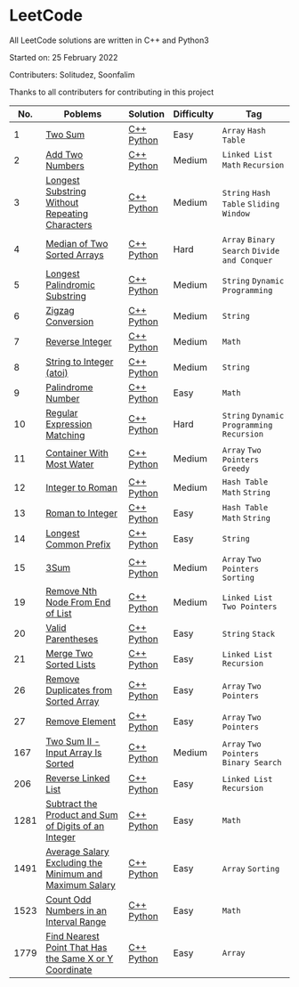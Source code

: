 # LeetCode

All LeetCode solutions are written in C++ and Python3

Started on: 25 February 2022

Contributers: Solitudez, Soonfalim

Thanks to all contributers for contributing in this project

| No. |                               Poblems                                         |      Solution       | Difficulty|  Tag   |               
| --- |-------------------------------------------------------------------------------|---------------------|-----------|--------|              
|  1  | [Two Sum](https://leetcode.com/problems/two-sum/)                             | [C++](https://github.com/Solitudez/LeetCode/blob/main/0001.%20Two%20Sum/Solution.cpp) <br> [Python](https://github.com/Solitudez/LeetCode/blob/main/0001.%20Two%20Sum/Solution.py)| Easy| `Array` `Hash Table`|
|  2  | [Add Two Numbers](https://leetcode.com/problems/add-two-numbers/)                             | [C++](https://github.com/Solitudez/LeetCode/blob/main/0002.%20Add%20Two%20Numbers/Solution.cpp) <br> [Python](https://github.com/Solitudez/LeetCode/blob/main/0002.%20Add%20Two%20Numbers/Solution.py)| Medium| `Linked List` `Math` `Recursion`| 
|  3  | [Longest Substring Without Repeating Characters](https://leetcode.com/problems/longest-substring-without-repeating-characters/)                             | [C++](https://github.com/Solitudez/LeetCode/blob/main/0003.%20Longest%20Substring%20Without%20Repeating%20Characters/Solution.cpp) <br> [Python](https://github.com/Solitudez/LeetCode/blob/main/0003.%20Longest%20Substring%20Without%20Repeating%20Characters/Solution.py)| Medium| `String` `Hash Table` `Sliding Window`|
|  4  | [Median of Two Sorted Arrays](https://leetcode.com/problems/median-of-two-sorted-arrays/)                             | [C++](https://github.com/Solitudez/LeetCode/blob/main/0004.%20Median%20of%20Two%20Sorted%20Arrays/Solution.cpp) <br> [Python](https://github.com/Solitudez/LeetCode/blob/main/0004.%20Median%20of%20Two%20Sorted%20Arrays/Solution.py)| Hard| `Array` `Binary Search` `Divide and Conquer`|
|  5  | [Longest Palindromic Substring](https://leetcode.com/problems/longest-palindromic-substring/)                             | [C++](https://github.com/Solitudez/LeetCode/blob/main/0005.%20Longest%20Palindromic%20Substring/Solution.cpp) <br> [Python](https://github.com/Solitudez/LeetCode/blob/main/0005.%20Longest%20Palindromic%20Substring/Solution.py)| Medium| `String` `Dynamic Programming`|
|  6  | [Zigzag Conversion](https://leetcode.com/problems/zigzag-conversion/)                             | [C++](https://github.com/Solitudez/LeetCode/tree/main/0006.%20Zigzag%20Conversion) <br> [Python](https://github.com/Solitudez/LeetCode/blob/main/0006.%20Zigzag%20Conversion/Solution.py)| Medium| `String`|
|  7  | [Reverse Integer](https://leetcode.com/problems/reverse-integer/)                             | [C++](https://github.com/Solitudez/LeetCode/blob/main/0007.%20Reverse%20Integer/Solution.cpp) <br> [Python](https://github.com/Solitudez/LeetCode/blob/main/0007.%20Reverse%20Integer/Solution.py)| Medium| `Math`|
|  8  | [String to Integer (atoi)](https://leetcode.com/problems/string-to-integer-atoi/)                             | [C++](https://github.com/Solitudez/LeetCode/blob/main/0008.%20String%20to%20Integer%20(atoi)/Solution.cpp) <br> [Python](https://github.com/Solitudez/LeetCode/blob/main/0008.%20String%20to%20Integer%20(atoi)/Solution.py)| Medium| `String`|
|  9  | [Palindrome Number](https://leetcode.com/problems/palindrome-number/)                             | [C++](https://github.com/Solitudez/LeetCode/blob/main/0009.%20Palindrome%20Number/Solution.cpp) <br> [Python](https://github.com/Solitudez/LeetCode/blob/main/0009.%20Palindrome%20Number/Solution.py)| Easy| `Math`|
|  10  | [Regular Expression Matching](https://leetcode.com/problems/regular-expression-matching/)                             | [C++](https://github.com/Solitudez/LeetCode/blob/main/0010.%20Regular%20Expression%20Matching/Solution.cpp) <br> [Python]()| Hard| `String` `Dynamic Programming` `Recursion`|
|  11  | [Container With Most Water](https://leetcode.com/problems/container-with-most-water/)                             | [C++](https://github.com/Solitudez/LeetCode/tree/main/0011.%20Container%20With%20Most%20Water) <br> [Python](https://github.com/Solitudez/LeetCode/blob/main/0011.%20Container%20With%20Most%20Water/Solution.py)| Medium| `Array` `Two Pointers` `Greedy`|
|  12  | [Integer to Roman](https://leetcode.com/problems/integer-to-roman/)                             | [C++](https://github.com/Solitudez/LeetCode/tree/main/0012.%20Integer%20to%20Roman) <br> [Python]()| Medium| `Hash Table` `Math` `String`|
|  13  | [Roman to Integer](https://leetcode.com/problems/roman-to-integer/)                             | [C++](https://github.com/Solitudez/LeetCode/tree/main/0013.%20Roman%20to%20Integer) <br> [Python]()| Easy| `Hash Table` `Math` `String`|
|  14  | [Longest Common Prefix](https://leetcode.com/problems/longest-common-prefix/)                             | [C++](https://github.com/Solitudez/LeetCode/blob/main/0014.%20Longest%20Common%20Prefix/Solution.cpp) <br> [Python](https://github.com/Solitudez/LeetCode/blob/main/0014.%20Longest%20Common%20Prefix/Solution.py)| Easy| `String`|
|  15  | [3Sum](https://leetcode.com/problems/3sum/)                             | [C++](https://github.com/Solitudez/LeetCode/blob/main/0015.%203Sum/Solution.cpp) <br> [Python]()| Medium| `Array` `Two Pointers` `Sorting`|
|  19  | [Remove Nth Node From End of List](https://leetcode.com/problems/remove-nth-node-from-end-of-list/)                             | [C++](https://github.com/Solitudez/LeetCode/blob/main/0019.%20Remove%20Nth%20Node%20From%20End%20of%20List/Solution.cpp) <br> [Python](https://github.com/Solitudez/LeetCode/blob/main/0019.%20Remove%20Nth%20Node%20From%20End%20of%20List/Solution.py)| Medium| `Linked List` `Two Pointers`|
|  20  | [Valid Parentheses](https://leetcode.com/problems/valid-parentheses/)                             | [C++](https://github.com/Solitudez/LeetCode/blob/main/0020.%20Valid%20Parentheses/Solution.cpp) <br> [Python](https://github.com/Solitudez/LeetCode/blob/main/0020.%20Valid%20Parentheses/Solution.py)| Easy| `String` `Stack`|
|  21  | [Merge Two Sorted Lists](https://leetcode.com/problems/merge-two-sorted-lists/)                             | [C++](https://github.com/Solitudez/LeetCode/blob/main/0021.%20Merge%20Two%20Sorted%20Lists/Solution.cpp) <br> [Python](https://github.com/Solitudez/LeetCode/blob/main/0021.%20Merge%20Two%20Sorted%20Lists/Solution.py)| Easy| `Linked List` `Recursion`|
|  26  | [Remove Duplicates from Sorted Array](https://leetcode.com/problems/remove-duplicates-from-sorted-array/)                             | [C++](https://github.com/Solitudez/LeetCode/blob/main/0026.%20Remove%20Duplicates%20from%20Sorted%20Array/Solution.cpp) <br> [Python](https://github.com/Solitudez/LeetCode/blob/main/0026.%20Remove%20Duplicates%20from%20Sorted%20Array/Solution.py)| Easy| `Array` `Two Pointers`|
|  27  | [Remove Element](https://leetcode.com/problems/remove-element/)                             | [C++](https://github.com/Solitudez/LeetCode/blob/main/0027.%20Remove%20Element/Solution.cpp) <br> [Python](https://github.com/Solitudez/LeetCode/blob/main/0027.%20Remove%20Element/Solution.py)| Easy| `Array` `Two Pointers`|
|  167  | [Two Sum II - Input Array Is Sorted](https://leetcode.com/problems/two-sum-ii-input-array-is-sorted/)                             | [C++](https://github.com/Solitudez/LeetCode/blob/main/0167.%20Two%20Sum%20II%20-%20Input%20Array%20Is%20Sorted/Solution.cpp) <br> [Python](https://github.com/Solitudez/LeetCode/blob/main/0167.%20Two%20Sum%20II%20-%20Input%20Array%20Is%20Sorted/Solution.py)| Medium| `Array` `Two Pointers` `Binary Search`|
|  206 | [Reverse Linked List](https://leetcode.com/problems/reverse-linked-list/)                             | [C++](https://github.com/Solitudez/LeetCode/blob/main/0206.%20Reverse%20Linked%20List/Solution.cpp) <br> [Python](https://github.com/Solitudez/LeetCode/blob/main/0206.%20Reverse%20Linked%20List/Solution.py)| Easy| `Linked List` `Recursion`|
|  1281 | [Subtract the Product and Sum of Digits of an Integer](https://leetcode.com/problems/subtract-the-product-and-sum-of-digits-of-an-integer/)                             | [C++](https://github.com/Solitudez/LeetCode/blob/main/1281.%20Subtract%20the%20Product%20and%20Sum%20of%20Digits%20of%20an%20Integer/Solution.cpp) <br> [Python](https://github.com/Solitudez/LeetCode/blob/main/1281.%20Subtract%20the%20Product%20and%20Sum%20of%20Digits%20of%20an%20Integer/Solution.py)| Easy| `Math` |
|  1491 | [Average Salary Excluding the Minimum and Maximum Salary](https://leetcode.com/problems/average-salary-excluding-the-minimum-and-maximum-salary/)                             | [C++](https://github.com/Solitudez/LeetCode/blob/main/1491.%20Average%20Salary%20Excluding%20the%20Minimum%20and%20Maximum%20Salary/Solution.cpp) <br> [Python](https://github.com/Solitudez/LeetCode/blob/main/1491.%20Average%20Salary%20Excluding%20the%20Minimum%20and%20Maximum%20Salary/Solution.py)| Easy| `Array` `Sorting`|
|  1523 | [Count Odd Numbers in an Interval Range](https://leetcode.com/problems/count-odd-numbers-in-an-interval-range/)                             | [C++](https://github.com/Solitudez/LeetCode/blob/main/1523.%20Count%20Odd%20Numbers%20in%20an%20Interval%20Range/Solution.cpp) <br> [Python](https://github.com/Solitudez/LeetCode/blob/main/1523.%20Count%20Odd%20Numbers%20in%20an%20Interval%20Range/Solution.py)| Easy| `Math`|
|  1779 | [Find Nearest Point That Has the Same X or Y Coordinate](https://leetcode.com/problems/find-nearest-point-that-has-the-same-x-or-y-coordinate/)                             | [C++](https://github.com/Solitudez/LeetCode/blob/main/1779.%20Find%20Nearest%20Point%20That%20Has%20the%20Same%20X%20or%20Y%20Coordinate/Solution.cpp) <br> [Python](https://github.com/Solitudez/LeetCode/blob/main/1779.%20Find%20Nearest%20Point%20That%20Has%20the%20Same%20X%20or%20Y%20Coordinate/Solution.py)| Easy| `Array`|












